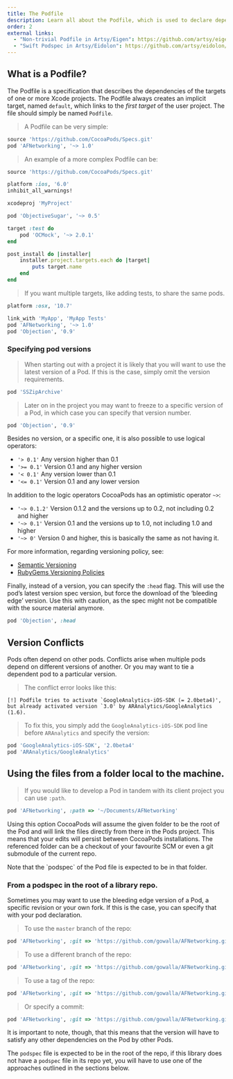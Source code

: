 ```yaml
---
title: The Podfile
description: Learn all about the Podfile, which is used to declare dependencies for your project.
order: 2
external links:
  - "Non-trivial Podfile in Artsy/Eigen": https://github.com/artsy/eigen/blob/8d9d6eb3328d45bb1b46dadc5ddc3008d2fe1fc9/Podfile
  - "Swift Podspec in Artsy/Eidolon": https://github.com/artsy/eidolon/blob/master/Podfile
---
```


## What is a Podfile?

 The Podfile is a specification that describes the dependencies of the
 targets of one or more Xcode projects. The Podfile always creates an
 implicit target, named `default`, which links to the _first target_ of the
 user project. The file should simply be named `Podfile`. 

> A Podfile can be very simple:

```ruby
source 'https://github.com/CocoaPods/Specs.git'
pod 'AFNetworking', '~> 1.0'
```

> An example of a more complex Podfile can be:

```ruby
source 'https://github.com/CocoaPods/Specs.git'

platform :ios, '6.0'
inhibit_all_warnings!

xcodeproj 'MyProject'

pod 'ObjectiveSugar', '~> 0.5'

target :test do
    pod 'OCMock', '~> 2.0.1'
end

post_install do |installer|
    installer.project.targets.each do |target|
        puts target.name
    end
end
 ```

> If you want multiple targets, like adding tests, to share the same pods.

```ruby
platform :osx, '10.7'

link_with 'MyApp', 'MyApp Tests'
pod 'AFNetworking', '~> 1.0'
pod 'Objection', '0.9'
```

### Specifying pod versions

> When starting out with a project it is likely that you will want to use the latest version of a Pod. If this is the case, simply omit the version requirements.

```ruby
pod 'SSZipArchive'
```

> Later on in the project you may want to freeze to a specific version of a Pod, in which case you can specify that version number.

```ruby
pod 'Objection', '0.9'
```

Besides no version, or a specific one, it is also possible to use logical operators:

* `'> 0.1'`    Any version higher than 0.1
* `'>= 0.1'`   Version 0.1 and any higher version
* `'< 0.1'`    Any version lower than 0.1
* `'<= 0.1'`   Version 0.1 and any lower version

In addition to the logic operators CocoaPods has an optimistic operator `~>`:

* `'~> 0.1.2'` Version 0.1.2 and the versions up to 0.2, not including 0.2 and higher
* `'~> 0.1'` Version 0.1 and the versions up to 1.0, not including 1.0 and higher
* `'~> 0'` Version 0 and higher, this is basically the same as not having it.

For more information, regarding versioning policy, see:

* [Semantic Versioning](http://semver.org)
* [RubyGems Versioning Policies](http://guides.rubygems.org/patterns/#semantic-versioning)

Finally, instead of a version, you can specify the `:head` flag. This
will use the pod’s latest version spec version, but force the download
of the ‘bleeding edge’ version. Use this with caution, as the spec
might not be compatible with the source material anymore.

```ruby
pod 'Objection', :head
```

## Version Conflicts

Pods often depend on other pods. Conflicts arise when multiple pods depend on different versions of another. Or you may want to tie a dependent pod to a particular version.

> The conflict error looks like this:

```shell
[!] Podfile tries to activate `GoogleAnalytics-iOS-SDK (= 2.0beta4)', but already activated version `3.0' by ARAnalytics/GoogleAnalytics (1.6).
```

> To fix this, you simply add the `GoogleAnalytics-iOS-SDK` pod line before `ARAnalytics` and specify the version:

```ruby
pod 'GoogleAnalytics-iOS-SDK', '2.0beta4'
pod 'ARAnalytics/GoogleAnalytics'
```

## Using the files from a folder local to the machine.

> If you would like to develop a Pod in tandem with its client
project you can use `:path`.

```ruby
pod 'AFNetworking', :path => '~/Documents/AFNetworking'
```

Using this option CocoaPods will assume the given folder to be the
root of the Pod and will link the files directly from there in the
Pods project. This means that your edits will persist between CocoaPods
installations. The referenced folder can be a checkout of your favourite SCM or
even a git submodule of the current repo.  

<aside>Note that the `podspec` of the Pod file is expected to be in that folder.</aside>

### From a podspec in the root of a library repo.

Sometimes you may want to use the bleeding edge version of a Pod, a
specific revision or your own fork. If this is the case, you can specify that with your
pod declaration.

> To use the `master` branch of the repo:

```ruby
pod 'AFNetworking', :git => 'https://github.com/gowalla/AFNetworking.git'
````

> To use a different branch of the repo:

```ruby
pod 'AFNetworking', :git => 'https://github.com/gowalla/AFNetworking.git', :branch => 'dev'
```

> To use a tag of the repo:

```ruby
pod 'AFNetworking', :git => 'https://github.com/gowalla/AFNetworking.git', :tag => '0.7.0'
```

> Or specify a commit:

```ruby
pod 'AFNetworking', :git => 'https://github.com/gowalla/AFNetworking.git', :commit => '082f8319af'
```

It is important to note, though, that this means that the version will
have to satisfy any other dependencies on the Pod by other Pods.

The `podspec` file is expected to be in the root of the repo, if this
library does not have a `podspec` file in its repo yet, you will have
to use one of the approaches outlined in the sections below.
